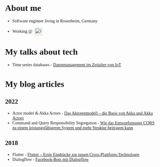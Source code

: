 <samp>

# About me

- Software engineer living in Rosenheim, Germany
- <p style="display:flex;flex-direction:row;align-items:center"> Working @ <a href="https://innfactory.de" target="_blank"><img src="https://innfactory.de/wp-content/uploads/2020/01/innFactory_web_1x.png" alt="innFactory GmbH" style="height:24px;margin-left:8px"></a> </p>

# My talks about tech

- Time series databases - <a href="https://github.com/anderha/anderha/tree/main/techtalks/tsdbs" target="_blank">Datenmanagement im Zeitalter von IoT</a>

# My blog articles

## 2022

- Actor model & Akka Actors - <a href="https://innfactory.de/softwareentwicklung/das-aktorenmodell-die-basis-von-akka-und-akka-actors/" target="_blank">Das Aktorenmodell – die Basis von Akka und Akka Actors</a>
- Command and Query Responsibility Segregation - <a href="https://innfactory.de/softwareentwicklung/cqrs/command-query-respnsibility-segregation/" target="_blank">Wie das Entwurfsmuster CQRS zu einem leistungsfähigeren System und mehr Struktur beitragen kann</a>

## 2018

- Flutter - <a href="https://innfactory.de/softwareentwicklung/ui-ux/flutter-erste-eindruecke-zur-neuen-cross-plattform-technologie/" target="_blank">Flutter – Erste Eindrücke zur neuen Cross-Plattform-Technologie</a>
- Dialogflow - <a href="https://innfactory.de/softwareentwicklung/ui-ux/facebook-bots-mit-dialogflow/" target="_blank">Facebook-Bots mit Dialogflow</a>

</samp>

<style>
samp {
font-family: "Cambria";
}
<style>
